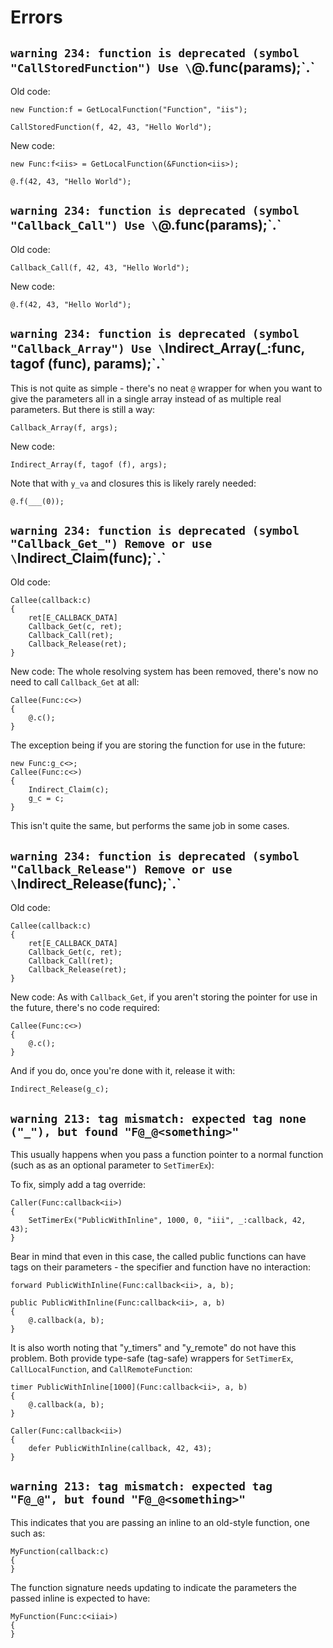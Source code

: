 # Errors

## `warning 234: function is deprecated (symbol "CallStoredFunction") Use \`@.func(params);\`.`

Old code:

```pawn
new Function:f = GetLocalFunction("Function", "iis");

CallStoredFunction(f, 42, 43, "Hello World");
```

New code:

```pawn
new Func:f<iis> = GetLocalFunction(&Function<iis>);

@.f(42, 43, "Hello World");
```

## `warning 234: function is deprecated (symbol "Callback_Call") Use \`@.func(params);\`.`

Old code:

```pawn
Callback_Call(f, 42, 43, "Hello World");
```

New code:

```pawn
@.f(42, 43, "Hello World");
```

## `warning 234: function is deprecated (symbol "Callback_Array") Use \`Indirect_Array(_:func, tagof (func), params);\`.`

This is not quite as simple - there's no neat `@` wrapper for when you want to give the parameters all in a single array instead of as multiple real parameters.  But there is still a way:

```pawn
Callback_Array(f, args);
```

New code:

```pawn
Indirect_Array(f, tagof (f), args);
```

Note that with `y_va` and closures this is likely rarely needed:

```pawn
@.f(___(0));
```

## `warning 234: function is deprecated (symbol "Callback_Get_") Remove or use \`Indirect_Claim(func);\`.`

Old code:

```pawn
Callee(callback:c)
{
	ret[E_CALLBACK_DATA]
	Callback_Get(c, ret);
	Callback_Call(ret);
	Callback_Release(ret);
}
```

New code:  The whole resolving system has been removed, there's now no need to call `Callback_Get` at all:

```pawn
Callee(Func:c<>)
{
	@.c();
}
```

The exception being if you are storing the function for use in the future:

```pawn
new Func:g_c<>;
Callee(Func:c<>)
{
	Indirect_Claim(c);
	g_c = c;
}
```

This isn't quite the same, but performs the same job in some cases.

## `warning 234: function is deprecated (symbol "Callback_Release") Remove or use \`Indirect_Release(func);\`.`

Old code:

```pawn
Callee(callback:c)
{
	ret[E_CALLBACK_DATA]
	Callback_Get(c, ret);
	Callback_Call(ret);
	Callback_Release(ret);
}
```

New code:  As with `Callback_Get`, if you aren't storing the pointer for use in the future, there's no code required:

```pawn
Callee(Func:c<>)
{
	@.c();
}
```

And if you do, once you're done with it, release it with:

```pawn
Indirect_Release(g_c);
```

## `warning 213: tag mismatch: expected tag none ("_"), but found "F@_@<something>"`

This usually happens when you pass a function pointer to a normal function (such as as an optional parameter to `SetTimerEx`):

To fix, simply add a tag override:

```pawn
Caller(Func:callback<ii>)
{
	SetTimerEx("PublicWithInline", 1000, 0, "iii", _:callback, 42, 43);
}
```

Bear in mind that even in this case, the called public functions can have tags on their parameters - the specifier and function have no interaction:

```pawn
forward PublicWithInline(Func:callback<ii>, a, b);

public PublicWithInline(Func:callback<ii>, a, b)
{
	@.callback(a, b);
}
```

It is also worth noting that "y_timers" and "y_remote" do not have this problem.  Both provide type-safe (tag-safe) wrappers for `SetTimerEx`, `CallLocalFunction`, and `CallRemoteFunction`:

```pawn
timer PublicWithInline[1000](Func:callback<ii>, a, b)
{
	@.callback(a, b);
}

Caller(Func:callback<ii>)
{
	defer PublicWithInline(callback, 42, 43);
}
```

## `warning 213: tag mismatch: expected tag "F@_@", but found "F@_@<something>"`

This indicates that you are passing an inline to an old-style function, one such as:

```pawn
MyFunction(callback:c)
{
}
```

The function signature needs updating to indicate the parameters the passed inline is expected to have:

```pawn
MyFunction(Func:c<iiai>)
{
}
```

